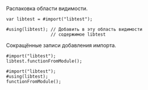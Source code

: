 Распаковка области видимости.
```
var libtest = #import("libtest");

#using(libtest); // Добавить в эту область видимости
                 // содержимое libtest
```

Сокращённые записи добавления импорта.

```
#import("libtest");
libtest.functionFromModule();
```

```
#import("libtest");
#using(libtest);
functionFromModule();
